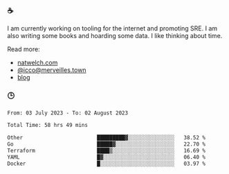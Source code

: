 ### ☕

I am currently working on tooling for the internet and promoting SRE. I am also writing some books and hoarding some data. I like thinking about time. 

Read more:

 - [natwelch.com](https://natwelch.com)
 - [@icco@merveilles.town](https://merveilles.town/@icco)
 - [blog](https://writing.natwelch.com)

### 🕒

<!--START_SECTION:waka-->

```txt
From: 03 July 2023 - To: 02 August 2023

Total Time: 58 hrs 49 mins

Other                        █████████▓░░░░░░░░░░░░░░░   38.52 %
Go                           █████▓░░░░░░░░░░░░░░░░░░░   22.70 %
Terraform                    ████▒░░░░░░░░░░░░░░░░░░░░   16.69 %
YAML                         █▓░░░░░░░░░░░░░░░░░░░░░░░   06.40 %
Docker                       █░░░░░░░░░░░░░░░░░░░░░░░░   03.97 %
```

<!--END_SECTION:waka-->

